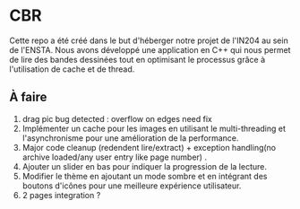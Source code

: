 # CBR

Cette repo a été créé dans le but d'héberger notre projet de l'IN204 au sein de l'ENSTA. Nous avons développé une application en C++ qui nous permet de lire des bandes dessinées tout en optimisant le processus grâce à l'utilisation de cache et de thread.
## À faire
1. drag pic bug detected : overflow on edges need fix
2. Implémenter un cache pour les images en utilisant le multi-threading et l'asynchronisme pour une amélioration de la performance.
3. Major code cleanup (redendent lire/extract) + exception handling(no archive loaded/any user entry like page number) .
4. Ajouter un slider en bas pour indiquer la progression de la lecture.
5. Modifier le thème en ajoutant un mode sombre et en intégrant des boutons d'icônes pour une meilleure expérience utilisateur.
6. 2 pages integration ?